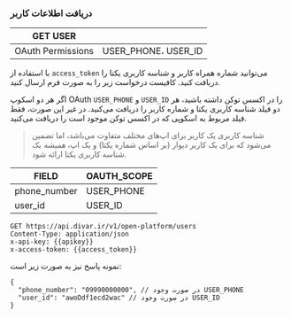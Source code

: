 ### دریافت اطلاعات کاربر

| GET USER          |               |
|-------------------|---------------|
| OAuth Permissions | USER_PHONE، USER_ID |

با استفاده از `access_token` می‌توانید شماره همراه کاربر و شناسه کاربری یکتا را دریافت کنید. کافیست درخواست زیر را به صورت فرم ارسال کنید.

اگر هر دو اسکوپ OAuth `USER_PHONE` و `USER_ID` را در اکسس توکن داشته باشید، هر دو فیلد شناسه کاربری یکتا و شماره کاربر را دریافت می‌کنید. در غیر این صورت، فقط فیلد مربوط به اسکوپی که در اکسس توکن موجود است را دریافت می‌کنید.

> شناسه کاربری یک کاربر برای اپ‌های مختلف متفاوت می‌باشد، اما تضمین می‌شود که برای یک کاربر دیوار (بر اساس شماره یکتا) و یک اپ، *همیشه* یک شناسه‌ کاربری یکتا ارائه شود.

| FIELD         | OAUTH_SCOPE  |
|---------------|--------------|
| phone_number  | USER_PHONE   |
| user_id       | USER_ID      |

```http
GET https://api.divar.ir/v1/open-platform/users
Content-Type: application/json
x-api-key: {{apikey}}
x-access-token: {{access_token}}
```

نمونه پاسخ نیز به صورت زیر است:

```json5
{
  "phone_number": "09990000000", // در صورت وجود USER_PHONE
  "user_id": "awoDdf1ecd2wac" // در صورت وجود USER_ID
}
```
